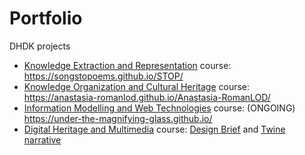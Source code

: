 # Portfolio
DHDK projects

- [Knowledge Extraction and Representation](https://www.unibo.it/it/didattica/insegnamenti/insegnamento/2021/454463) course: <https://songstopoems.github.io/STOP/>
- [Knowledge Organization and Cultural Heritage](https://www.unibo.it/it/didattica/insegnamenti/insegnamento/2021/454462) course: <https://anastasia-romanlod.github.io/Anastasia-RomanLOD/>
- [Information Modelling and Web Technologies](https://www.unibo.it/it/didattica/insegnamenti/insegnamento/2021/454464) course: (ONGOING) <https://under-the-magnifying-glass.github.io/>
- [Digital Heritage and Multimedia](https://www.unibo.it/it/didattica/insegnamenti/insegnamento/2021/454470) course:  <a href="pdfs/ProjMarr_slides.pdf" class="image fit"><img src="images/marr_pic.jpg" alt="">Design Brief</a> and [Twine narrative](file:///C:/Users/lored/Downloads/MUSEscape_Twine.html)
